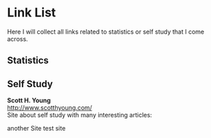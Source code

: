# Link List

Here I will collect all links related to statistics or self study that I come
across.
## Statistics




## Self Study

__Scott H. Young__  
http://www.scotthyoung.com/  
Site about self study with many interesting articles:

another Site
test site
